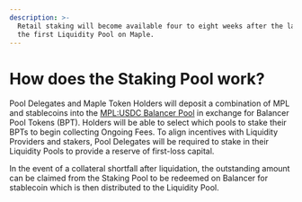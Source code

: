 ```yaml
---
description: >-
  Retail staking will become available four to eight weeks after the launch of
  the first Liquidity Pool on Maple.
---
```


# How does the Staking Pool work?

Pool Delegates and Maple Token Holders will deposit a combination of MPL and stablecoins into the [MPL:USDC Balancer Pool](https://pools.balancer.exchange/#/pool/0xc1b10e536cd611acff7a7c32a9e29ce6a02ef6ef/) in exchange for Balancer Pool Tokens \(BPT\). Holders will be able to select which pools to stake their BPTs to begin collecting Ongoing Fees. To align incentives with Liquidity Providers and stakers, Pool Delegates will be required to stake in their Liquidity Pools to provide a reserve of first-loss capital.

In the event of a collateral shortfall after liquidation, the outstanding amount can be claimed from the Staking Pool to be redeemed on Balancer for stablecoin which is then distributed to the Liquidity Pool.

